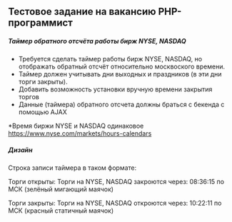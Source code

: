 ## Тестовое задание на вакансию PHP-программист

##### Таймер обратного отсчёта работы бирж NYSE, NASDAQ
- Требуется сделать таймер работы бирж NYSE, NASDAQ, но отображать обратный отсчёт относительно москвоского времени.
- Таймер должен учитывать дни выходных и праздников (в эти дни торги закрыты).
- Добавить возможность установки вручную времени закрытия торгов
- Данные (таймера) обратного отсчета должны браться с бекенда с помощью AJAX

*Время биржи NYSE и NASDAQ одинаковое
https://www.nyse.com/markets/hours-calendars

##### Дизайн

Строка записи таймера в таком формате:

Торги открыты: Торги на NYSE, NASDAQ закроются через: 08:36:15 по МСК (зелёный мигающий маячок)

Торги закрыты: Торги на NYSE, NASDAQ откроются через: 10:22:11 по МСК (красный статичный маячок)
